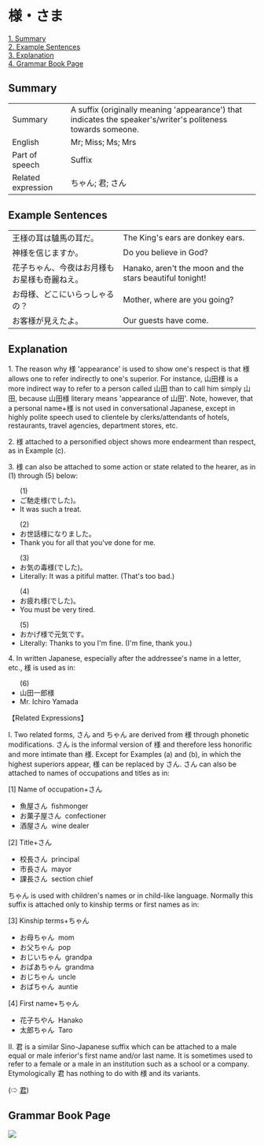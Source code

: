 # 様・さま

[1. Summary](#summary)<br>
[2. Example Sentences](#example-sentences)<br>
[3. Explanation](#explanation)<br>
[4. Grammar Book Page](#grammar-book-page)<br>


## Summary

<table><tr>   <td>Summary</td>   <td>A suffix (originally meaning 'appearance') that indicates the speaker's/writer's politeness towards someone.</td></tr><tr>   <td>English</td>   <td>Mr; Miss; Ms; Mrs</td></tr><tr>   <td>Part of speech</td>   <td>Suffix</td></tr><tr>   <td>Related expression</td>   <td>ちゃん; 君; さん</td></tr></table>

## Example Sentences

<table><tr>   <td>王様の耳は驢馬の耳だ。</td>   <td>The King's ears are donkey ears.</td></tr><tr>   <td>神様を信じますか。</td>   <td>Do you believe in God?</td></tr><tr>   <td>花子ちゃん、今夜はお月様もお星様も奇麗ねえ。</td>   <td>Hanako, aren't the moon and the stars beautiful tonight!</td></tr><tr>   <td>お母様、どこにいらっしゃるの？</td>   <td>Mother, where are you going?</td></tr><tr>   <td>お客様が見えたよ。</td>   <td>Our guests have come.</td></tr></table>

## Explanation

<p>1. The reason why <span class="cloze">様</span> 'appearance' is used to show one's respect is that <span class="cloze">様</span> allows one to refer indirectly to one's superior. For instance, 山田<span class="cloze">様</span> is a more indirect way to refer to a person called 山田 than to call him simply 山田, because 山田<span class="cloze">様</span> literary means 'appearance of 山田'. Note, however, that a personal name+<span class="cloze">様</span> is not used in conversational Japanese, except in highly polite speech used to clientele by clerks/attendants of hotels, restaurants, travel agencies, department stores, etc.</p>  <p>2. <span class="cloze">様</span> attached to a personified object shows more endearment than respect, as in Example (c).</p>  <p>3. <span class="cloze">様</span> can also be attached to some action or state related to the hearer, as in (1) through (5) below:</p>  <ul>(1) <li>ご馳走<span class="cloze">様</span>(でした)。</li> <li>It was such a treat.</li> </ul>  <ul>(2) <li>お世話<span class="cloze">様</span>になりました。</li> <li>Thank you for all that you've done for me.</li> </ul>  <ul>(3) <li>お気の毒<span class="cloze">様</span>(でした)。</li> <li>Literally: It was a pitiful matter. (That's too bad.)</li> </ul>  <ul>(4) <li>お疲れ<span class="cloze">様</span>(でした)。</li> <li>You must be very tired.</li> </ul>  <ul>(5) <li>おかげ<span class="cloze">様</span>で元気です。</li> <li>Literally: Thanks to you I'm fine. (I'm fine, thank you.)</li> </ul>  <p>4. In written Japanese, especially after the addressee's name in a letter, etc., <span class="cloze">様</span> is used as in:</p>  <ul>(6) <li>山田一郎<span class="cloze">様</span></li> <li>Mr. Ichiro Yamada</li> </ul>  <p>【Related Expressions】</p>  <p>I. Two related forms, さん and ちゃん are derived from <span class="cloze">様</span> through phonetic modifications. さん is the informal version of <span class="cloze">様</span> and therefore less honorific and more intimate than <span class="cloze">様</span>. Except for Examples (a) and (b), in which the highest superiors appear, <span class="cloze">様</span> can be replaced by さん. さん can also be attached to names of occupations and titles as in:</p>  <p>[1] Name of occupation+さん</p>  <ul> <li>魚屋さん&nbsp;&nbsp;fishmonger</li> <div class="divide"></div> <li>お菓子屋さん&nbsp;&nbsp;confectioner</li> <div class="divide"></div> <li>酒屋さん&nbsp;&nbsp;wine dealer</li> </ul>  <p>[2] Title+さん</p>  <ul> <li>校長さん&nbsp;&nbsp;principal</li> <div class="divide"></div> <li>市長さん&nbsp;&nbsp;mayor</li> <div class="divide"></div> <li>課長さん&nbsp;&nbsp;section chief</li> </ul>   <p>ちゃん is used with children's names or in child-like language. Normally this suffix is attached only to kinship terms or first names as in:</p>  <p>[3] Kinship terms+ちゃん</p>  <ul> <li>お母ちゃん&nbsp;&nbsp;mom</li> <div class="divide"></div> <li>お父ちゃん&nbsp;&nbsp;pop</li> <div class="divide"></div> <li>おじいちゃん&nbsp;&nbsp;grandpa</li> <div class="divide"></div> <li>おばあちゃん&nbsp;&nbsp;grandma</li> <div class="divide"></div> <li>おじちゃん&nbsp;&nbsp;uncle</li> <div class="divide"></div> <li>おばちゃん&nbsp;&nbsp;auntie</li> </ul>  <p>[4] First name+ちゃん</p>  <ul> <li>花子ちやん&nbsp;&nbsp;Hanako</li> <div class="divide"></div> <li>太郎ちゃん&nbsp;&nbsp;Taro</li> </ul>   <p>II. 君 is a similar Sino-Japanese suffix which can be attached to a male equal or male inferior's first name and/or last name. It is sometimes used to refer to a female or a male in an institution such as a school or a company. Etymologically 君 has nothing to do with <span class="cloze">様</span> and its variants.</p>   <p>(⇨ <a href="#㊦ 君・くん">君</a>)</p>

## Grammar Book Page

![](../img/Basic様.png)

